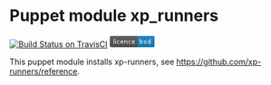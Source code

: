 # Puppet module xp_runners

[![Build Status on TravisCI](https://secure.travis-ci.org/xp-framework/puppet-xp-runners.png)](http://travis-ci.org/xp-framework/puppet-xp-runners)
[![BSD Licence](https://raw.githubusercontent.com/xp-framework/web/master/static/licence-bsd.png)](https://github.com/xp-framework/core/blob/master/LICENCE.md)

This puppet module installs xp-runners, see https://github.com/xp-runners/reference.
